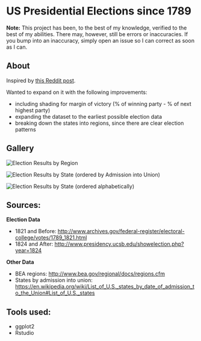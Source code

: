 # US Presidential Elections since 1789

**Note:** This project has been, to the best of my knowledge, verified to the best of my abilities. There may, however, still be errors or inaccuracies. If you bump into an inaccuracy, simply open an issue so I can correct as soon as I can.

## About

Inspired by [this Reddit post](https://www.reddit.com/r/dataisbeautiful/comments/3pxna7/100_years_of_us_presidential_elections_a_table_of/).

Wanted to expand on it with the following improvements:

* including shading for margin of victory (% of winning party - % of next highest party)
* expanding the dataset to the earliest possible election data
* breaking down the states into regions, since there are clear election patterns

## Gallery

![Election Results by Region](https://raw.githubusercontent.com/zonination/election-history/master/Election-Region.png) 

![Election Results by State (ordered by Admission into Union)](https://raw.githubusercontent.com/zonination/election-history/master/Election-Order.png)

![Election Results by State (ordered alphabetically)](https://raw.githubusercontent.com/zonination/election-history/master/Election-Alpha.png)

## Sources:

**Election Data**

* 1821 and Before: http://www.archives.gov/federal-register/electoral-college/votes/1789_1821.html
* 1824 and After: http://www.presidency.ucsb.edu/showelection.php?year=1824

**Other Data**

* BEA regions: http://www.bea.gov/regional/docs/regions.cfm
* States by admission into union: https://en.wikipedia.org/wiki/List_of_U.S._states_by_date_of_admission_to_the_Union#List_of_U.S._states

## Tools used:

* ggplot2
* Rstudio
